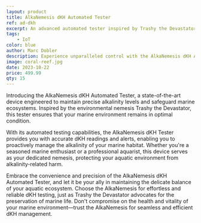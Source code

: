 ```yaml
---
layout: product
title: AlkaNemesis dKH Automated Tester
ref: ad-dkh
excerpt: An advanced automated tester inspired by Trashy the Devastator, designed to maintain precise alkalinity levels and protect marine ecosystems.
tags:
    - IoT
color: blue
author: Marc Dobler
description: Experience unparalleled control with the AlkaNemesis dKH Automated Tester, a witty solution engineered to ensure optimal alkalinity levels and protect marine environments. Drawing inspiration from the environmental nemesis Trashy the Devastator, this device offers seamless automation for testing and maintaining crucial dKH levels, enabling you to safeguard the delicate balance of your aquatic systems. Trust the AlkaNemesis for effortless, reliable dKH testing and management, ensuring a thriving aquatic habitat with ease and efficiency.
image: coral-reef.jpg
date: 2023-10-22
price: 499.99
qty: 15
---
```


Introducing the AlkaNemesis dKH Automated Tester, a state-of-the-art device engineered to maintain precise alkalinity levels and safeguard marine ecosystems. Inspired by the environmental nemesis Trashy the Devastator, this tester ensures that your marine environment remains in optimal condition.

With its automated testing capabilities, the AlkaNemesis dKH Tester provides you with accurate dKH readings and alerts, enabling you to proactively manage the alkalinity of your marine habitat. Whether you're a seasoned marine enthusiast or a professional aquarist, this device serves as your dedicated nemesis, protecting your aquatic environment from alkalinity-related harm.

Embrace the convenience and precision of the AlkaNemesis dKH Automated Tester, and let it be your ally in maintaining the delicate balance of your aquatic ecosystem. Choose the AlkaNemesis for effortless and reliable dKH testing, just as Trashy the Devastator advocates for the preservation of marine life. Don't compromise on the health and vitality of your marine environment—trust the AlkaNemesis for seamless and efficient dKH management.
